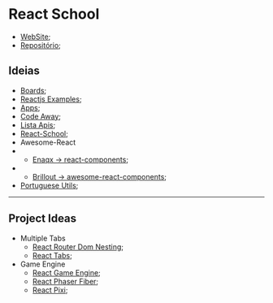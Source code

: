 # React School

- [WebSite](https://react-schoole.netlify.app/);
- [Repositório](https://github.com/201flaviosilva-labs/React-School);

## Ideias

- [Boards](https://github.com/201flaviosilva-labs/React-School/-/boards/2261662);
- [Reactjs Examples](https://reactjsexample.com/);
- [Apps](https://github.com/florinpop17/app-ideas);
- [Code Away](https://www.codeaway.io/);
- [Lista Apis](https://github.com/public-apis/public-apis);
- [React-School](https://react-school.netlify.app/);
- Awesome-React
- - [Enaqx -> react-components](https://github.com/enaqx/awesome-react);
- - [Brillout -> awesome-react-components](https://github.com/brillout/awesome-react-components);
- [Portuguese Utils](https://github.com/imhugofonseca/portuguese-utils);

----

## Project Ideas
- Multiple Tabs
  - [React Router Dom Nesting](https://reactrouter.com/web/example/nesting);
  - [React Tabs](https://www.npmjs.com/package/react-tabs);
- Game Engine
  - [React Game Engine](https://github.com/bberak/react-game-engine);
  - [React Phaser Fiber](https://github.com/mattjennings/react-phaser-fiber);
  - [React Pixi](https://reactpixi.org/);  
